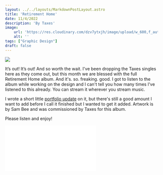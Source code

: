 ```yaml
---
layout: ../../layouts/MarkdownPostLayout.astro
title: 'Retirement Home'
date: 11/4/2022
description: 'By Taxes'
image:
    url: 'https://res.cloudinary.com/dzv7ytxjh/image/upload/w_600,f_auto,q_60/v1739408881/6378ae68e86a4564712d525c_2022-02_TAXES_Cover_Square_1800_hgprqn.jpg'
    alt: ''
tags: ["Graphic Design"]
draft: false
---
```


<img class="blog-post-image-lg" src="https://res.cloudinary.com/dzv7ytxjh/image/upload/f_auto,q_60/v1739408881/6378ae68e86a4564712d525c_2022-02_TAXES_Cover_Square_1800_hgprqn.jpg">

It’s out! It’s out! And so worth the wait. I've been dropping the Taxes singles here as they come out, but this month we are blessed with the full Retirement Home album. And it's. so. freaking. good. I got to listen to the album while working on the design and I can't tell you how many times I've listened to this already. You can stream it wherever you stream music. 

I wrote a short little [portfolio update](https://annieszafranski.com/projects/taxes-retirement-home-album-design) on it, but there's still a good amount I want to add before I call it finished but I wanted to get it added. Artwork is by Sam Bee and was commissioned by Taxes for this album.

Please listen and enjoy!

<iframe allowfullscreen="true" frameborder="0" scrolling="no" src="//cdn.embedly.com/widgets/media.html?src=https%3A%2F%2Fopen.spotify.com%2Fembed%2Falbum%2F3xrUpYjOnT0bX7TJrcTmhz%3Futm_source%3Doembed&display_name=Spotify&url=https%3A%2F%2Fopen.spotify.com%2Falbum%2F3xrUpYjOnT0bX7TJrcTmhz&image=https%3A%2F%2Fi.scdn.co%2Fimage%2Fab67616d00001e02409f7553e7d2afe153fa2ff7&key=96f1f04c5f4143bcb0f2e68c87d65feb&type=text%2Fhtml&schema=spotify" title="Retirement Home"></iframe>